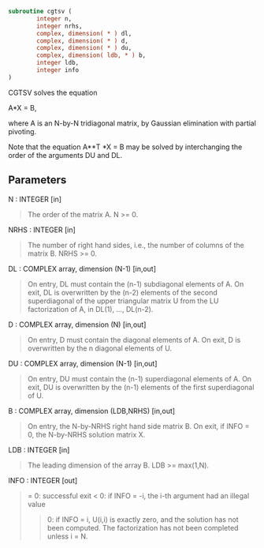 ```fortran
subroutine cgtsv (
        integer n,
        integer nrhs,
        complex, dimension( * ) dl,
        complex, dimension( * ) d,
        complex, dimension( * ) du,
        complex, dimension( ldb, * ) b,
        integer ldb,
        integer info
)
```

CGTSV  solves the equation

A\*X = B,

where A is an N-by-N tridiagonal matrix, by Gaussian elimination with
partial pivoting.

Note that the equation  A\*\*T \*X = B  may be solved by interchanging the
order of the arguments DU and DL.

## Parameters
N : INTEGER [in]
> The order of the matrix A.  N >= 0.

NRHS : INTEGER [in]
> The number of right hand sides, i.e., the number of columns
> of the matrix B.  NRHS >= 0.

DL : COMPLEX array, dimension (N-1) [in,out]
> On entry, DL must contain the (n-1) subdiagonal elements of
> A.
> On exit, DL is overwritten by the (n-2) elements of the
> second superdiagonal of the upper triangular matrix U from
> the LU factorization of A, in DL(1), ..., DL(n-2).

D : COMPLEX array, dimension (N) [in,out]
> On entry, D must contain the diagonal elements of A.
> On exit, D is overwritten by the n diagonal elements of U.

DU : COMPLEX array, dimension (N-1) [in,out]
> On entry, DU must contain the (n-1) superdiagonal elements
> of A.
> On exit, DU is overwritten by the (n-1) elements of the first
> superdiagonal of U.

B : COMPLEX array, dimension (LDB,NRHS) [in,out]
> On entry, the N-by-NRHS right hand side matrix B.
> On exit, if INFO = 0, the N-by-NRHS solution matrix X.

LDB : INTEGER [in]
> The leading dimension of the array B.  LDB >= max(1,N).

INFO : INTEGER [out]
> = 0:  successful exit
> < 0:  if INFO = -i, the i-th argument had an illegal value
> > 0:  if INFO = i, U(i,i) is exactly zero, and the solution
> has not been computed.  The factorization has not been
> completed unless i = N.
